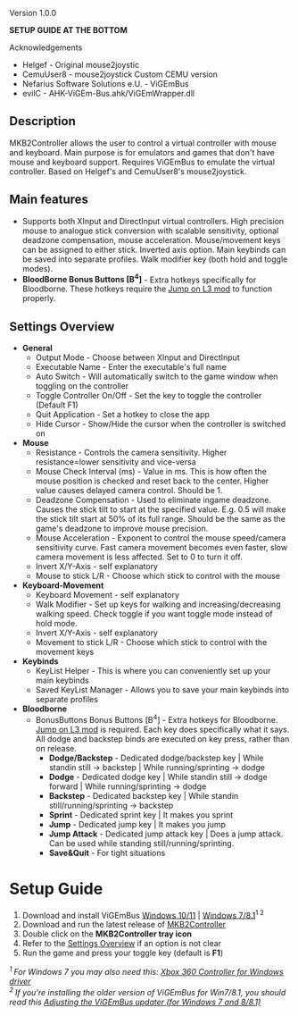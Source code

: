 Version 1.0.0

**SETUP GUIDE AT THE BOTTOM**

Acknowledgements
 * Helgef - Original mouse2joystic
 * CemuUser8 - mouse2joystick Custom CEMU version
 * Nefarius Software Solutions e.U. - ViGEmBus
 * evilC - AHK-ViGEm-Bus.ahk/ViGEmWrapper.dll

## Description
MKB2Controller allows the user to control a virtual controller with mouse and keyboard. Main purpose is for emulators and games that don't have mouse and keyboard support. Requires ViGEmBus to emulate the virtual controller. Based on Helgef's and CemuUser8's mouse2joystick.

## Main features
 * Supports both XInput and DirectInput virtual controllers. High precision mouse to analogue stick conversion with scalable sensitivity, optional deadzone compensation, mouse acceleration. Mouse/movement keys can be assigned to either stick. Inverted axis option. Main keybinds can be saved into separate profiles. Walk modifier key (both hold and toggle modes).
 * **BloodBorne Bonus Buttons [B<sup>4</sup>]** - Extra hotkeys specifically for Bloodborne. These hotkeys require the [Jump on L3 mod](https://www.nexusmods.com/bloodborne/mods/156?tab=description) to function properly.

## Settings Overview
* **General**
  * Output Mode - Choose between XInput and DirectInput
  * Executable Name - Enter the executable's full name
  * Auto Switch - Will automatically switch to the game window when toggling on the controller
  * Toggle Controller On/Off - Set the key to toggle the controller (Default F1)
  * Quit Application - Set a hotkey to close the app
  * Hide Cursor - Show/Hide the cursor when the controller is switched on 
* **Mouse**
  * Resistance - Controls the camera sensitivity. Higher resistance=lower sensitivity and vice-versa
  * Mouse Check Interval (ms) - Value in ms. This is how often the mouse position is checked and reset back to the center. Higher value causes delayed camera control. Should be 1.
  * Deadzone Compensation - Used to eliminate ingame deadzone. Causes the stick tilt to start at the specified value. E.g. 0.5 will make the stick tilt start at 50% of its full range. Should be the same as the game's deadzone to improve mouse precision.
  * Mouse Acceleration - Exponent to control the mouse speed/camera sensitivity curve. Fast camera movement becomes even faster, slow camera movement is less affected. Set to 0 to turn it off.
  * Invert X/Y-Axis - self explanatory
  * Mouse to stick L/R - Choose which stick to control with the mouse
* **Keyboard-Movement**
  * Keyboard Movement - self explanatory
  * Walk Modifier - Set up keys for walking and increasing/decreasing walking speed. Check toggle if you want toggle mode instead of hold mode.
  * Invert X/Y-Axis - self explanatory
  * Movement to stick L/R - Choose which stick to control with the movement keys
* **Keybinds**
	* KeyList Helper - This is where you can conveniently set up your main keybinds
	* Saved KeyList Manager - Allows you to save your main keybinds into separate profiles
* **Bloodborne**
	* BonusButtons Bonus Buttons [B<sup>4</sup>] - Extra hotkeys for Bloodborne. [Jump on L3 mod](https://www.nexusmods.com/bloodborne/mods/156?tab=description) is required. Each key does specifically what it says. All dodge and backstep binds are executed on key press, rather than on release.
		* **Dodge/Backstep** - Dedicated dodge/backstep key | While standin still -> backstep | While running/sprinting -> dodge
		* **Dodge** - Dedicated dodge key | While standin still -> dodge forward | While running/sprinting -> dodge
		* **Backstep** - Dedicated backstep key | While standin still/running/sprinting -> backstep
		* **Sprint** - Dedicated sprint key | It makes you sprint
		* **Jump** - Dedicated jump key | It makes you jump
		* **Jump Attack** - Dedicated jump attack key | Does a jump attack. Can be used while standing still/running/sprinting.
		* **Save&Quit** - For tight situations

# Setup Guide
1. Download and install ViGEmBus [Windows 10/11](https://github.com/nefarius/ViGEmBus/releases/tag/v1.22.0) | [Windows 7/8.1](https://github.com/nefarius/ViGEmBus/releases/tag/setup-v1.16.116)<sup>1 2</sup>
1. Download and run the latest release of [MKB2Controller](https://github.com/N3R4i/MKB2Controller/releases/latest)
2. Double click on the **MKB2Controller tray icon**
3. Refer to the [Settings Overview](https://github.com/N3R4i/MKB2Controller/tree/main?tab=readme-ov-file#settings-overview) if an option is not clear
4. Run the game and press your toggle key (default is **F1**)

_<sup>1 </sup>For Windows 7 you may also need this: [Xbox 360 Controller for Windows driver](https://web.archive.org/web/20160425082525/https://www.microsoft.com/hardware/en-us/d/xbox-360-controller-for-windows)_<br>
_<sup>2 </sup>If you're installing the older version of ViGEmBus for Win7/8.1, you should read this [Adjusting the ViGEmBus updater (for Windows 7 and 8/8.1)](https://docs.nefarius.at/projects/ViGEm/End-of-Life/)_
